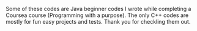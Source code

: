Some of these codes are Java beginner codes I wrote while completing a Coursea course (Programming with a purpose). The only C++ codes are mostly for fun easy projects and tests. Thank you for checkling them out.
